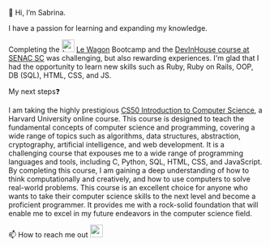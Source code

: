 <body>
    <section class='about_me'>
        <p>🤗 Hi, I’m Sabrina.</p>
        <p> I have a passion for learning and expanding my knowledge.</p>
        <p> Completing the <img src="https://emoji.slack-edge.com/T02NE0241/wagon-logo/8174979b99be030e.png" height='25rem' alt="Le Wagon Logo"> <a href='https://lewagon.com'> Le Wagon</a> Bootcamp and the <a href='https://devinhouse.tech/'>DevInHouse course at SENAC SC</a> was challenging, but also rewarding experiences. I'm glad that I had the opportunity to learn new skills such as Ruby, Ruby on Rails, OOP, DB (SQL), HTML, CSS, and JS. </p>
        <p>My next steps❓</p>
        <p> I am taking the highly prestigious <a href="https://cs50.harvard.edu/x/2024/">CS50 Introduction to Computer Science</a>, a Harvard University online course. This course is designed to teach the fundamental concepts of computer science and programming, covering a wide range of topics such as algorithms, data structures, abstraction, cryptography, artificial intelligence, and web development. It is a challenging course that expouses me to a wide range of programming languages and tools, including C, Python, SQL, HTML, CSS, and JavaScript. By completing this course, I am gaining a deep understanding of how to think computationally and creatively, and how to use computers to solve real-world problems. This course is an excellent choice for anyone who wants to take their computer science skills to the next level and become a proficient programmer. It provides me with a rock-solid foundation that will enable me to excel in my future endeavors in the computer science field.
        <p>📫 How to reach me out   <a href='https://www.linkedin.com/in/sabrinamaral/'><img src="https://cdn.jsdelivr.net/gh/devicons/devicon/icons/linkedin/linkedin-original.svg" height='25rem'/></a></p>
    </section>  
</body>
<!---
 sabrinamaral/sabrinamaral is a ✨ special ✨ repository because its `README.md` (this file) appears on your GitHub profile.
You can click the Preview link to take a look at your changes.
--->
